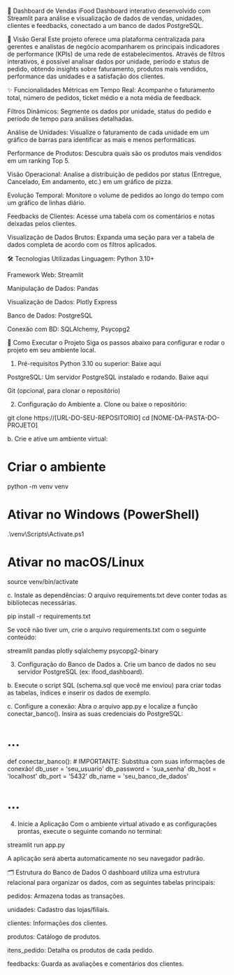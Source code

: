 🍔 Dashboard de Vendas iFood
Dashboard interativo desenvolvido com Streamlit para análise e visualização de dados de vendas, unidades, clientes e feedbacks, conectado a um banco de dados PostgreSQL.

📜 Visão Geral
Este projeto oferece uma plataforma centralizada para gerentes e analistas de negócio acompanharem os principais indicadores de performance (KPIs) de uma rede de estabelecimentos. Através de filtros interativos, é possível analisar dados por unidade, período e status de pedido, obtendo insights sobre faturamento, produtos mais vendidos, performance das unidades e a satisfação dos clientes.

✨ Funcionalidades
Métricas em Tempo Real: Acompanhe o faturamento total, número de pedidos, ticket médio e a nota média de feedback.

Filtros Dinâmicos: Segmente os dados por unidade, status do pedido e período de tempo para análises detalhadas.

Análise de Unidades: Visualize o faturamento de cada unidade em um gráfico de barras para identificar as mais e menos performáticas.

Performance de Produtos: Descubra quais são os produtos mais vendidos em um ranking Top 5.

Visão Operacional: Analise a distribuição de pedidos por status (Entregue, Cancelado, Em andamento, etc.) em um gráfico de pizza.

Evolução Temporal: Monitore o volume de pedidos ao longo do tempo com um gráfico de linhas diário.

Feedbacks de Clientes: Acesse uma tabela com os comentários e notas deixadas pelos clientes.

Visualização de Dados Brutos: Expanda uma seção para ver a tabela de dados completa de acordo com os filtros aplicados.

🛠️ Tecnologias Utilizadas
Linguagem: Python 3.10+

Framework Web: Streamlit

Manipulação de Dados: Pandas

Visualização de Dados: Plotly Express

Banco de Dados: PostgreSQL

Conexão com BD: SQLAlchemy, Psycopg2

🚀 Como Executar o Projeto
Siga os passos abaixo para configurar e rodar o projeto em seu ambiente local.

1. Pré-requisitos
Python 3.10 ou superior: Baixe aqui

PostgreSQL: Um servidor PostgreSQL instalado e rodando. Baixe aqui

Git (opcional, para clonar o repositório)

2. Configuração do Ambiente
a. Clone ou baixe o repositório:

git clone https://[URL-DO-SEU-REPOSITORIO]
cd [NOME-DA-PASTA-DO-PROJETO]

b. Crie e ative um ambiente virtual:

# Criar o ambiente
python -m venv venv

# Ativar no Windows (PowerShell)
.\venv\Scripts\Activate.ps1

# Ativar no macOS/Linux
source venv/bin/activate

c. Instale as dependências:
O arquivo requirements.txt deve conter todas as bibliotecas necessárias.

pip install -r requirements.txt

Se você não tiver um, crie o arquivo requirements.txt com o seguinte conteúdo:

streamlit
pandas
plotly
sqlalchemy
psycopg2-binary

3. Configuração do Banco de Dados
a. Crie um banco de dados no seu servidor PostgreSQL (ex: ifood_dashboard).

b. Execute o script SQL (schema.sql que você me enviou) para criar todas as tabelas, índices e inserir os dados de exemplo.

c. Configure a conexão:
Abra o arquivo app.py e localize a função conectar_banco(). Insira as suas credenciais do PostgreSQL:

# ...
def conectar_banco():
    # IMPORTANTE: Substitua com suas informações de conexão!
    db_user = 'seu_usuario'
    db_password = 'sua_senha'
    db_host = 'localhost'
    db_port = '5432'
    db_name = 'seu_banco_de_dados'
# ...

4. Inicie a Aplicação
Com o ambiente virtual ativado e as configurações prontas, execute o seguinte comando no terminal:

streamlit run app.py

A aplicação será aberta automaticamente no seu navegador padrão.

🗂️ Estrutura do Banco de Dados
O dashboard utiliza uma estrutura relacional para organizar os dados, com as seguintes tabelas principais:

pedidos: Armazena todas as transações.

unidades: Cadastro das lojas/filiais.

clientes: Informações dos clientes.

produtos: Catálogo de produtos.

itens_pedido: Detalha os produtos de cada pedido.

feedbacks: Guarda as avaliações e comentários dos clientes.
